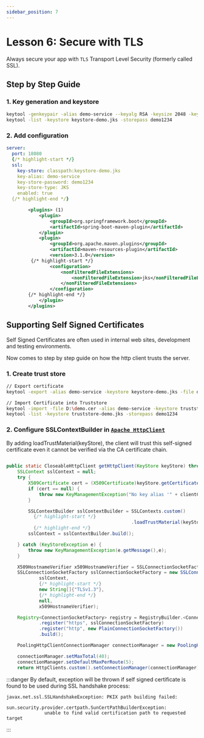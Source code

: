 ```yaml
---
sidebar_position: 7
---
```


# Lesson 6:  Secure with TLS 

Always secure your app with `TLS` Transport Level Security (formerly called SSL).

## Step by Step Guide

### 1. Key generation and keystore

```sh
keytool -genkeypair -alias demo-service --keyalg RSA -keysize 2048 -keystore keystore-demo.jks -validity 3650 -storepass demo1234
keytool -list -keystore keystore-demo.jks -storepass demo1234
```

### 2. Add configuration

```yml title="application.yml"
server:
  port: 18080
  {/* highlight-start */}
  ssl:
    key-store: classpath:keystore-demo.jks
    key-alias: demo-service
    key-store-password: demo1234
    key-store-type: JKS
    enabled: true
  {/* highlight-end */}
```

```xml title="pom.yml"
		<plugins> (1)
			<plugin>
				<groupId>org.springframework.boot</groupId>
				<artifactId>spring-boot-maven-plugin</artifactId>
			</plugin>
			<plugin>
				<groupId>org.apache.maven.plugins</groupId>
				<artifactId>maven-resources-plugin</artifactId>
				<version>3.1.0</version>
         {/* highlight-start */}
				<configuration>
					<nonFilteredFileExtensions>
						<nonFilteredFileExtension>jks</nonFilteredFileExtension>
					</nonFilteredFileExtensions>
				</configuration>
        {/* highlight-end */}
			</plugin>
		</plugins>

```

## Supporting Self Signed Certificates

Self Signed Certificates are often used in internal web sites, development and testing environments.

Now comes to step by step guide on how the http client trusts the server.

### 1. Create trust store

```sh
// Export certificate
keytool -export -alias demo-service -keystore keystore-demo.jks -file demo.cer -storepass demo1234

// Import Certificate into Truststore
keytool -import -file D:\demo.cer -alias demo-service -keystore truststore-demo.jks -storepass demo1234
keytool -list -keystore truststore-demo.jks -storepass demo1234
```

### 2. Configure SSLContextBuilder in [`Apache HttpClient`](https://hc.apache.org/httpcomponents-client-5.1.x/)

By adding loadTrustMaterial(keyStore), the client will trust this self-signed certificate even it cannot be verified via the CA certificate chain.

```java
 
public static CloseableHttpClient getHttpClient(KeyStore keyStore) throws NoSuchAlgorithmException, KeyManagementException {
    SSLContext sslContext = null;
    try {
        X509Certificate cert = (X509Certificate)keyStore.getCertificate(clientCertAlias);
        if (cert == null) {
            throw new KeyManagementException("No key alias '" + clientCertAlias + "' found in key store, cannot authenticate to server");
        }

        SSLContextBuilder sslContextBuilder = SSLContexts.custom()
          {/* highlight-start */}
                                              .loadTrustMaterial(keyStore);
          {/* highlight-end */}
        sslContext = sslContextBuilder.build();

    } catch (KeyStoreException e) {
        throw new KeyManagementException(e.getMessage(),e);
    }

    X509HostnameVerifier x509HostnameVerifier = SSLConnectionSocketFactory.ALLOW_ALL_HOSTNAME_VERIFIER;
    SSLConnectionSocketFactory sslConnectionSocketFactory = new SSLConnectionSocketFactory(
            sslContext,
            {/* highlight-start */}
            new String[]{"TLSv1.3"},
            {/* highlight-end */}
            null,
            x509HostnameVerifier);

    Registry<ConnectionSocketFactory> registry = RegistryBuilder.<ConnectionSocketFactory>create()
            .register("https", sslConnectionSocketFactory)
            .register("http", new PlainConnectionSocketFactory())
            .build();

    PoolingHttpClientConnectionManager connectionManager = new PoolingHttpClientConnectionManager(registry);

    connectionManager.setMaxTotal(40);
    connectionManager.setDefaultMaxPerRoute(5);
    return HttpClients.custom().setConnectionManager(connectionManager).build();

```

:::danger
  By default, exception will be thrown if self signed certificate is found to be used during SSL handshake process:

  ```
  javax.net.ssl.SSLHandshakeException: PKIX path building failed: 
                sun.security.provider.certpath.SunCertPathBuilderException:             
                unable to find valid certification path to requested target
  ```
:::